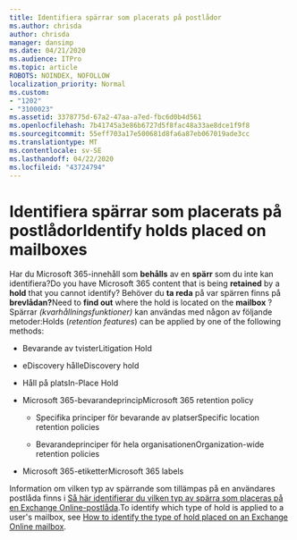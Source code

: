 ```yaml
---
title: Identifiera spärrar som placerats på postlådor
ms.author: chrisda
author: chrisda
manager: dansimp
ms.date: 04/21/2020
ms.audience: ITPro
ms.topic: article
ROBOTS: NOINDEX, NOFOLLOW
localization_priority: Normal
ms.custom:
- "1202"
- "3100023"
ms.assetid: 3378775d-67a2-47aa-a7ed-fbc6d0b4d561
ms.openlocfilehash: 7b41745a3e86b6727d5f8fac48a33ae8dce1f9f8
ms.sourcegitcommit: 55eff703a17e500681d8fa6a87eb067019ade3cc
ms.translationtype: MT
ms.contentlocale: sv-SE
ms.lasthandoff: 04/22/2020
ms.locfileid: "43724794"
---
```

# <a name="identify-holds-placed-on-mailboxes"></a><span data-ttu-id="138df-102">Identifiera spärrar som placerats på postlådor</span><span class="sxs-lookup"><span data-stu-id="138df-102">Identify holds placed on mailboxes</span></span>

<span data-ttu-id="138df-103">Har du Microsoft 365-innehåll som **behålls** av en **spärr** som du inte kan identifiera?</span><span class="sxs-lookup"><span data-stu-id="138df-103">Do you have Microsoft 365 content that is being **retained** by a **hold** that you cannot identify?</span></span> <span data-ttu-id="138df-104">Behöver du **ta reda** på var spärren finns på **brevlådan?**</span><span class="sxs-lookup"><span data-stu-id="138df-104">Need to **find out** where the hold is located on the **mailbox** ?</span></span> <span data-ttu-id="138df-105">Spärrar *(kvarhållningsfunktioner)* kan användas med någon av följande metoder:</span><span class="sxs-lookup"><span data-stu-id="138df-105">Holds (*retention features*) can be applied by one of the following methods:</span></span>
  
- <span data-ttu-id="138df-106">Bevarande av tvister</span><span class="sxs-lookup"><span data-stu-id="138df-106">Litigation Hold</span></span>

- <span data-ttu-id="138df-107">eDiscovery håll</span><span class="sxs-lookup"><span data-stu-id="138df-107">eDiscovery hold</span></span>

- <span data-ttu-id="138df-108">Håll på plats</span><span class="sxs-lookup"><span data-stu-id="138df-108">In-Place Hold</span></span>

- <span data-ttu-id="138df-109">Microsoft 365-bevarandeprincip</span><span class="sxs-lookup"><span data-stu-id="138df-109">Microsoft 365 retention policy</span></span> 

  - <span data-ttu-id="138df-110">Specifika principer för bevarande av platser</span><span class="sxs-lookup"><span data-stu-id="138df-110">Specific location retention policies</span></span>

  - <span data-ttu-id="138df-111">Bevarandeprinciper för hela organisationen</span><span class="sxs-lookup"><span data-stu-id="138df-111">Organization-wide retention policies</span></span>

- <span data-ttu-id="138df-112">Microsoft 365-etiketter</span><span class="sxs-lookup"><span data-stu-id="138df-112">Microsoft 365 labels</span></span>

<span data-ttu-id="138df-113">Information om vilken typ av spärrande som tillämpas på en användares postlåda finns i [Så här identifierar du vilken typ av spärra som placeras på en Exchange Online-postlåda](https://docs.microsoft.com/office365/securitycompliance/identify-a-hold-on-an-exchange-online-mailbox).</span><span class="sxs-lookup"><span data-stu-id="138df-113">To identify which type of hold is applied to a user's mailbox, see [How to identify the type of hold placed on an Exchange Online mailbox](https://docs.microsoft.com/office365/securitycompliance/identify-a-hold-on-an-exchange-online-mailbox).</span></span>
